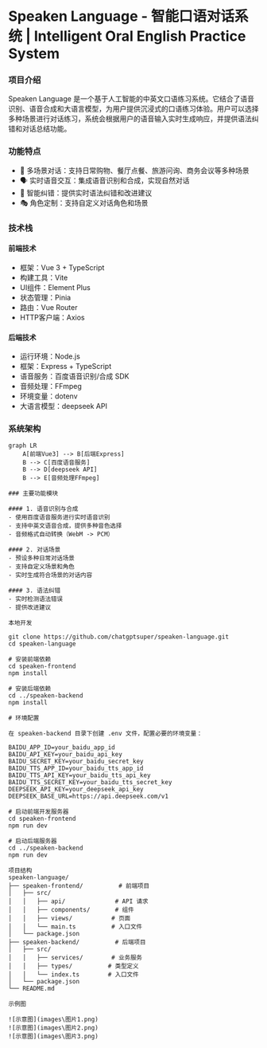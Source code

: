 # Speaken Language - 智能口语对话系统 | Intelligent Oral English Practice System

### 项目介绍
Speaken Language 是一个基于人工智能的中英文口语练习系统。它结合了语音识别、语音合成和大语言模型，为用户提供沉浸式的口语练习体验。用户可以选择多种场景进行对话练习，系统会根据用户的语音输入实时生成响应，并提供语法纠错和对话总结功能。

### 功能特点
- 🎯 多场景对话：支持日常购物、餐厅点餐、旅游问询、商务会议等多种场景
- 🗣️ 实时语音交互：集成语音识别和合成，实现自然对话
- 📝 智能纠错：提供实时语法纠错和改进建议
- 🎭 角色定制：支持自定义对话角色和场景

### 技术栈

#### 前端技术
- 框架：Vue 3 + TypeScript
- 构建工具：Vite
- UI组件：Element Plus
- 状态管理：Pinia
- 路由：Vue Router
- HTTP客户端：Axios

#### 后端技术
- 运行环境：Node.js
- 框架：Express + TypeScript
- 语音服务：百度语音识别/合成 SDK
- 音频处理：FFmpeg
- 环境变量：dotenv
- 大语言模型：deepseek API

### 系统架构
```mermaid
graph LR
    A[前端Vue3] --> B[后端Express]
    B --> C[百度语音服务]
    B --> D[deepseek API]
    B --> E[音频处理FFmpeg]

### 主要功能模块

#### 1. 语音识别与合成
- 使用百度语音服务进行实时语音识别
- 支持中英文语音合成，提供多种音色选择
- 音频格式自动转换（WebM -> PCM）

#### 2. 对话场景
- 预设多种日常对话场景
- 支持自定义场景和角色
- 实时生成符合场景的对话内容

#### 3. 语法纠错
- 实时检测语法错误
- 提供改进建议

本地开发

git clone https://github.com/chatgptsuper/speaken-language.git
cd speaken-language

# 安装前端依赖
cd speaken-frontend
npm install

# 安装后端依赖
cd ../speaken-backend
npm install

# 环境配置

在 speaken-backend 目录下创建 .env 文件，配置必要的环境变量：

BAIDU_APP_ID=your_baidu_app_id
BAIDU_API_KEY=your_baidu_api_key
BAIDU_SECRET_KEY=your_baidu_secret_key
BAIDU_TTS_APP_ID=your_baidu_tts_app_id
BAIDU_TTS_API_KEY=your_baidu_tts_api_key
BAIDU_TTS_SECRET_KEY=your_baidu_tts_secret_key
DEEPSEEK_API_KEY=your_deepseek_api_key
DEEPSEEK_BASE_URL=https://api.deepseek.com/v1

# 启动前端开发服务器
cd speaken-frontend
npm run dev

# 启动后端服务器
cd ../speaken-backend
npm run dev

项目结构
speaken-language/
├── speaken-frontend/          # 前端项目
│   ├── src/
│   │   ├── api/              # API 请求
│   │   ├── components/       # 组件
│   │   ├── views/           # 页面
│   │   └── main.ts          # 入口文件
│   └── package.json
├── speaken-backend/          # 后端项目
│   ├── src/
│   │   ├── services/        # 业务服务
│   │   ├── types/          # 类型定义
│   │   └── index.ts        # 入口文件
│   └── package.json
└── README.md

示例图

![示意图](images\图片1.png)
![示意图](images\图片2.png)
![示意图](images\图片3.png)
